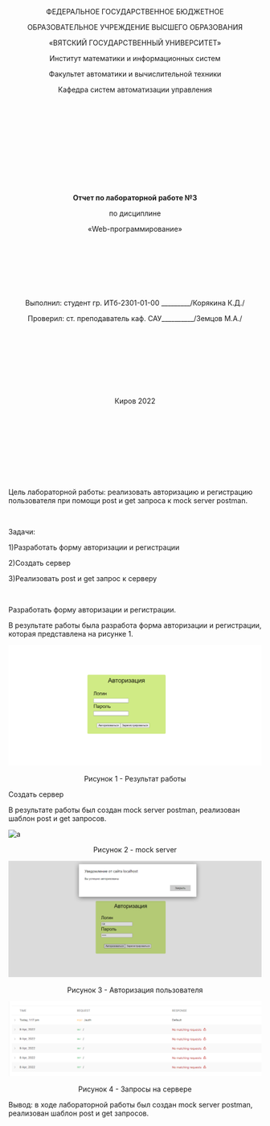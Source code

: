<p align="center" >ФЕДЕРАЛЬНОЕ ГОСУДАРСТВЕННОЕ БЮДЖЕТНОЕ </p>
<p align="center">ОБРАЗОВАТЕЛЬНОЕ УЧРЕЖДЕНИЕ ВЫСШЕГО ОБРАЗОВАНИЯ</p>
<p align="center">«ВЯТСКИЙ ГОСУДАРСТВЕННЫЙ УНИВЕРСИТЕТ» </p>
<p align="center" >Институт математики и информационных систем</p>
<p align="center">Факультет автоматики и вычислительной техники</p>
<p align="center">Кафедра систем автоматизации управления</p>
<br>
<br>
<br>
<br>
<br>
<br>
<br>
<br>
<br>
<p align="center" ><strong><br>Отчет по лабораторной работе №3</br></strong></p>
<p align="center" >по дисциплине</p>
<p align="center" >«Web-программирование»</p>
<br>
<br>
<br>
<br>
<br>
<br>
<p align="center" >Выполнил: студент гр. ИТб-2301-01-00 _________/Корякина К.Д./</p>
<p align="center" >Проверил: ст. преподаватель каф. САУ__________/Земцов М.А./</p>
<br>
<br>
<br>
<br>
<br>
<br>
<br>
<p align="center">Киров 2022</p>
<br>
<br>
<br>
<br>
<br>
<br>
<br>
<br>
<p>Цель лабораторной работы: реализовать авторизацию и регистрацию пользователя при помощи post и get запроса к mock server postman.</p>
<br>
<p>Задачи:</p>
<p>1)Разработать форму авторизации и регистрации</p>
<p>2)Создать сервер</p>
<p>3)Реализовать post и get запрос к серверу</p>
<br>
<p>Разработать форму авторизации и регистрации.</p>
<p>В результате работы была разработа форма авторизации и регистрации, которая представлена на рисунке 1.</p>

![a](lab3/pic1.png)

<p align="center">Рисунок 1 - Результат работы</p>
<p>Создать сервер</p>
<p>В результате работы был создан mock server postman, реализован шаблон post и get запросов.</p>

![a](lab3/4.png)

<p align="center">Рисунок 2 - mock server</p>

![a](lab3/pic2.png)

<p align="center">Рисунок 3 - Авторизация пользователя</p>

![a](lab3/pic3.png)

<p align="center">Рисунок 4 - Запросы на сервере</p>
<p>Вывод: в ходе лабораторной работы был создан mock server postman, реализован шаблон post и get запросов.</p>
